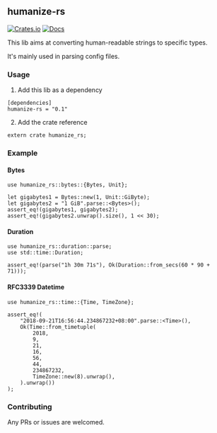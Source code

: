## humanize-rs
[![Crates.io](https://img.shields.io/crates/v/humanize-rs.svg)](https://crates.io/crates/humanize-rs)
[![Docs](https://docs.rs/humanize-rs/badge.svg)](https://docs.rs/humanize-rs)

This lib aims at converting human-readable strings to specific types.

It's mainly used in parsing config files.

### Usage
1. Add this lib as a dependency
```
[dependencies]
humanize-rs = "0.1"
```

2. Add the crate reference
```
extern crate humanize_rs;
```


### Example


#### Bytes
```
use humanize_rs::bytes::{Bytes, Unit};

let gigabytes1 = Bytes::new(1, Unit::GiByte);
let gigabytes2 = "1 GiB".parse::<Bytes>();
assert_eq!(gigabytes1, gigabytes2);
assert_eq!(gigabytes2.unwrap().size(), 1 << 30);
```

#### Duration
```
use humanize_rs::duration::parse;
use std::time::Duration;

assert_eq!(parse("1h 30m 71s"), Ok(Duration::from_secs(60 * 90 + 71)));
```

#### RFC3339 Datetime
```
use humanize_rs::time::{Time, TimeZone};

assert_eq!(
    "2018-09-21T16:56:44.234867232+08:00".parse::<Time>(),
    Ok(Time::from_timetuple(
        2018,
        9,
        21,
        16,
        56,
        44,
        234867232,
        TimeZone::new(8).unwrap(),
    ).unwrap())
);
```


### Contributing

Any PRs or issues are welcomed.
